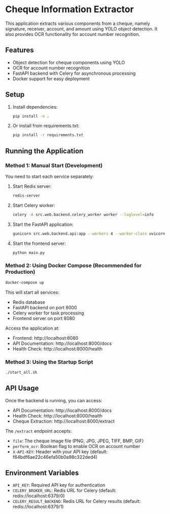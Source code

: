 # Cheque Information Extractor

This application extracts various components from a cheque, namely signature, receiver, account, and amount using YOLO object detection. It also provides OCR functionality for account number recognition.

## Features

- Object detection for cheque components using YOLO
- OCR for account number recognition
- FastAPI backend with Celery for asynchronous processing
- Docker support for easy deployment

## Setup

1. Install dependencies:
   ```bash
   pip install -e .
   ```

2. Or install from requirements.txt:
   ```bash
   pip install -r requirements.txt
   ```

## Running the Application

### Method 1: Manual Start (Development)

You need to start each service separately:

1. Start Redis server:
   ```bash
   redis-server
   ```

2. Start Celery worker:
   ```bash
   celery -A src.web.backend.celery_worker worker --loglevel=info
   ```

3. Start the FastAPI application:
   ```bash
   gunicorn src.web.backend.api:app --workers 4 --worker-class uvicorn.workers.UvicornWorker --bind 0.0.0.0:8000 --log-level info
   ```

4. Start the frontend server:
   ```bash
   python main.py
   ```

### Method 2: Using Docker Compose (Recommended for Production)

```bash
docker-compose up
```

This will start all services:
- Redis database
- FastAPI backend on port 8000
- Celery worker for task processing
- Frontend server on port 8080

Access the application at:
- Frontend: http://localhost:8080
- API Documentation: http://localhost:8000/docs
- Health Check: http://localhost:8000/health

### Method 3: Using the Startup Script

```bash
./start_all.sh
```

## API Usage

Once the backend is running, you can access:

- API Documentation: http://localhost:8000/docs
- Health Check: http://localhost:8000/health
- Cheque Extraction: http://localhost:8000/extract

The `/extract` endpoint accepts:
- `file`: The cheque image file (PNG, JPG, JPEG, TIFF, BMP, GIF)
- `perform_ocr`: Boolean flag to enable OCR on account number
- `X-API-KEY`: Header with your API key (default: f64bdf6ae22c46efa50b0a98c322ded4)

## Environment Variables

- `API_KEY`: Required API key for authentication
- `CELERY_BROKER_URL`: Redis URL for Celery (default: redis://localhost:6379/0)
- `CELERY_RESULT_BACKEND`: Redis URL for Celery results (default: redis://localhost:6379/1)